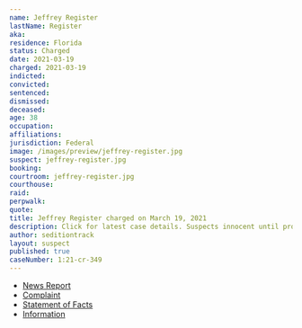 ```yaml
---
name: Jeffrey Register
lastName: Register
aka:
residence: Florida
status: Charged
date: 2021-03-19
charged: 2021-03-19
indicted:
convicted: 
sentenced:
dismissed: 
deceased:
age: 38
occupation:
affiliations:
jurisdiction: Federal
image: /images/preview/jeffrey-register.jpg
suspect: jeffrey-register.jpg
booking:
courtroom: jeffrey-register.jpg
courthouse:
raid:
perpwalk:
quote:
title: Jeffrey Register charged on March 19, 2021
description: Click for latest case details. Suspects innocent until proven guilty.
author: seditiontrack
layout: suspect
published: true
caseNumber: 1:21-cr-349
---
```

- [News Report](https://www.firstcoastnews.com/article/news/local/man-makes-tuesday-appearance-in-jacksonville-on-charges-related-to-capitol-riots/77-c9c8a930-f2ec-45c6-b342-11addbdea146)
- [Complaint](https://www.justice.gov/usao-dc/case-multi-defendant/file/1389956/download)
- [Statement of Facts](https://www.justice.gov/usao-dc/case-multi-defendant/file/1389961/download)
- [Information](https://www.justice.gov/usao-dc/case-multi-defendant/file/1418101/download)
